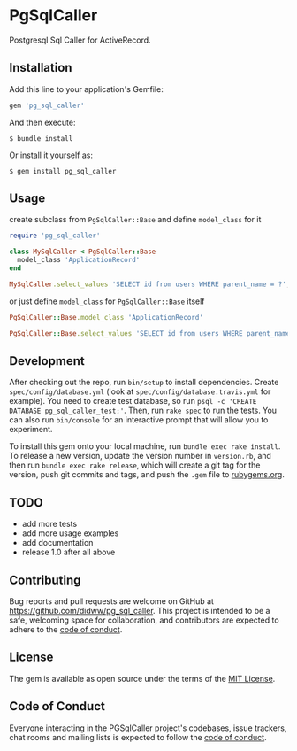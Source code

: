 # PgSqlCaller

Postgresql Sql Caller for ActiveRecord.

## Installation

Add this line to your application's Gemfile:

```ruby
gem 'pg_sql_caller'
```

And then execute:

    $ bundle install

Or install it yourself as:

    $ gem install pg_sql_caller

## Usage

create subclass from `PgSqlCaller::Base` and define `model_class` for it

```ruby
require 'pg_sql_caller'

class MySqlCaller < PgSqlCaller::Base
  model_class 'ApplicationRecord'
end

MySqlCaller.select_values 'SELECT id from users WHERE parent_name = ?', 'John Doe' # => [1, 2, 3]
```

or just define `model_class` for `PgSqlCaller::Base` itself

```ruby
PgSqlCaller::Base.model_class 'ApplicationRecord'

PgSqlCaller::Base.select_values 'SELECT id from users WHERE parent_name = ?', 'John Doe' # => [1, 2, 3]
```

## Development

After checking out the repo, run `bin/setup` to install dependencies.
Create `spec/config/database.yml` (look at `spec/config/database.travis.yml` for example).
You need to create test database, so run `psql -c 'CREATE DATABASE pg_sql_caller_test;'`.
Then, run `rake spec` to run the tests. 
You can also run `bin/console` for an interactive prompt that will allow you to experiment.

To install this gem onto your local machine, run `bundle exec rake install`. 
To release a new version, update the version number in `version.rb`, and then run `bundle exec rake release`, which will create a git tag for the version, push git commits and tags, and push the `.gem` file to [rubygems.org](https://rubygems.org).

## TODO

* add more tests
* add more usage examples
* add documentation
* release 1.0 after all above

## Contributing

Bug reports and pull requests are welcome on GitHub at https://github.com/didww/pg_sql_caller. This project is intended to be a safe, welcoming space for collaboration, and contributors are expected to adhere to the [code of conduct](https://github.com/didww/sql_caller/blob/master/CODE_OF_CONDUCT.md).


## License

The gem is available as open source under the terms of the [MIT License](https://opensource.org/licenses/MIT).

## Code of Conduct

Everyone interacting in the PGSqlCaller project's codebases, issue trackers, chat rooms and mailing lists is expected to follow the [code of conduct](https://github.com/didww/pg_sql_caller/blob/master/CODE_OF_CONDUCT.md).
